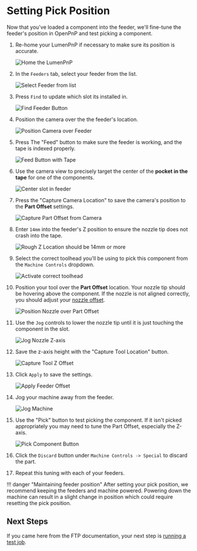 # Setting Pick Position

Now that you've loaded a component into the feeder, we'll fine-tune the feeder's position in OpenPnP and test picking a component.

1. Re-home your LumenPnP if necessary to make sure its position is accurate.
    
    ![Home the LumenPnP](../5-openpnp-setup/img/home-machine.png)

2. In the `Feeders` tab, select your feeder from the list.
    
    ![Select Feeder from list](img/select-feeder-from-list.png)

3. Press `Find` to update which slot its installed in.
    
    ![Find Feeder Button](img/find-feeder.png)

4. Position the camera over the the feeder's location.
    
    ![Position Camera over Feeder](img/position-camera-over-feeder.png)

5. Press The "Feed" button to make sure the feeder is working, and the tape is indexed properly.
    
    ![Feed Button with Tape](img/feed-button-2.png)

6. Use the camera view to precisely target the center of the **pocket in the tape** for one of the components.
    
    ![Center slot in feeder](img/center-component-in-feeder.png)

7. Press the "Capture Camera Location" to save the camera's position to the **Part Offset** settings.
    
    ![Capture Part Offset from Camera](img/capture-camera-offset.png)

8. Enter `14mm` into the feeder's Z position to ensure the nozzle tip does not crash into the tape.
    
    ![Rough Z Location should be 14mm or more](img/rough-z-location.png)

9.  Select the correct toolhead you'll be using to pick this component from the `Machine Controls` dropdown.
    
    ![Activate correct toolhead](img/activate-toolhead.png)

10. Position your tool over the **Part Offset** location. Your nozzle tip should be hovering above the component. If the nozzle is not aligned correctly, you should adjust your [nozzle offset](../../openpnp/calibration/6-nozzle-offset/index.md).
    
    ![Position Nozzle over Part Offset](img/position-nozzle-over-offset.png)

11. Use the `Jog` controls to lower the nozzle tip until it is just touching the component in the slot.
    
    ![Jog Nozzle Z-axis](img/jog-nozzle-z.png)

12. Save the z-axis height with the "Capture Tool Location" button.
    
    ![Capture Tool Z Offset](img/capture-tool-z.png)

13. Click `Apply` to save the settings.
    
    ![Apply Feeder Offset](img/apply-feeder-offset.png)

14. Jog your machine away from the feeder.
    
    ![Jog Machine](img/jog-machine-away.png)

15. Use the "Pick" button to test picking the component. If it isn't picked appropriately you may need to tune the Part Offset, especially the Z-axis.
    
    ![Pick Component Button](img/pick-component.png)

16. Click the `Discard` button under `Machine Controls -> Special` to discard the part.

17. Repeat this tuning with each of your feeders.

!!! danger "Maintaining feeder position"
    After setting your pick position, we recommend keeping the feeders and machine powered. Powering down the machine can result in a slight change in position which could require resetting the pick position.

## Next Steps

If you came here from the FTP documentation, your next step is [running a test job](/openpnp/ftp/3-test-run/).

